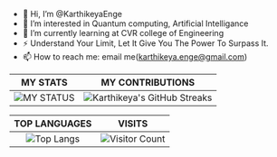 - 👋 Hi, I’m @KarthikeyaEnge
- 👀 I’m interested in Quantum computing, Artificial Intelligance
- 🌱 I’m currently learning at CVR college of Engineering
- ⚡ Understand Your Limit, Let It Give You The Power To Surpass It. 
- 📫 How to reach me: email me(karthikeya.enge@gmail.com)

|        MY STATS        |        MY CONTRIBUTIONS    |
|       :-------:        |          :---------:       |
|![MY STATUS](https://github-readme-stats.vercel.app/api?username=karthikeyaEnge&show_icons=true&theme=midnight-purple)|![Karthikeya's GitHub Streaks](https://github-readme-streak-stats.herokuapp.com/?user=karthikeyaEnge&theme=midnight-purple\&hide_border=true)|

|        TOP LANGUAGES       |        VISITS              |
|       :-------:            |          :---------:       |
|![Top Langs](https://github-readme-stats.vercel.app/api/top-langs/?username=karthikeyaEnge&layout=compact&theme=midnight-purple)|![Visitor Count](https://profile-counter.glitch.me/karthikeyaEnge/count.svg) |




<!---
KarthikeyaEnge/KarthikeyaEnge is a ✨ special ✨ repository because its `README.md` (this file) appears on your GitHub profile.
You can click the Preview link to take a look at your changes.
--->

